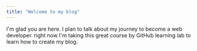 ```yaml
---
title: "Welcome to my blog"
---
```


I'm glad you are here. I plan to talk about my journey to become a web developer.
right now I'm taking this great course by GitHub learning lab to learn how to create my blog.
